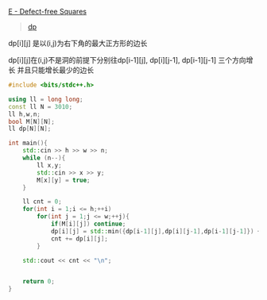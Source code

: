 [E - Defect-free Squares](https://atcoder.jp/contests/abc311/tasks/abc311_e)

> [dp](https://github.com/GongNanyue/ProblemSolve/tree/main/%E5%8A%A8%E6%80%81%E8%A7%84%E5%88%92)

dp[i][j] 是以(i,j)为右下角的最大正方形的边长

dp[i][j]在(i,j)不是洞的前提下分别往dp[i-1][j], dp[i][j-1], dp[i-1][j-1] 三个方向增长 
并且只能增长最少的边长

```cpp
#include <bits/stdc++.h>

using ll = long long;
const ll N = 3010;
ll h,w,n;
bool M[N][N];
ll dp[N][N];

int main(){
    std::cin >> h >> w >> n;
    while (n--){
        ll x,y;
        std::cin >> x >> y;
        M[x][y] = true;
    }

    ll cnt = 0;
    for(int i = 1;i <= h;++i)
        for(int j = 1;j <= w;++j){
            if(M[i][j]) continue;
            dp[i][j] = std::min({dp[i-1][j],dp[i][j-1],dp[i-1][j-1]}) + 1;
            cnt += dp[i][j];
        }

    std::cout << cnt << "\n";


    return 0;
}
```
